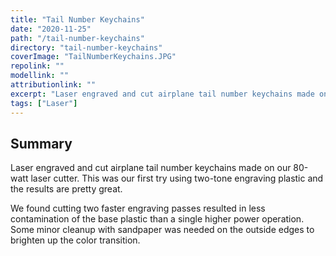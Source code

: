 ```yaml
---
title: "Tail Number Keychains"
date: "2020-11-25"
path: "/tail-number-keychains"
directory: "tail-number-keychains"
coverImage: "TailNumberKeychains.JPG"
repolink: ""
modellink: ""
attributionlink: ""
excerpt: "Laser engraved and cut airplane tail number keychains made on our 80-watt laser cutter."
tags: ["Laser"]
---
```


## Summary

Laser engraved and cut airplane tail number keychains made on our 80-watt laser cutter. This was our first try using two-tone engraving plastic and the results are pretty great.

We found cutting two faster engraving passes resulted in less contamination of the base plastic than a single higher power operation. Some minor cleanup with sandpaper was needed on the outside edges to brighten up the color transition.